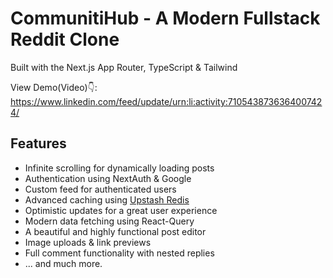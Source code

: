 # CommunitiHub - A Modern Fullstack Reddit Clone

Built with the Next.js App Router, TypeScript & Tailwind

View Demo(Video)👇: <br />
https://www.linkedin.com/feed/update/urn:li:activity:7105438736364007424/
<br />

## Features

- Infinite scrolling for dynamically loading posts
- Authentication using NextAuth & Google
- Custom feed for authenticated users
- Advanced caching using [Upstash Redis](https://upstash.com/?utm_source=Josh2)
- Optimistic updates for a great user experience
- Modern data fetching using React-Query
- A beautiful and highly functional post editor
- Image uploads & link previews
- Full comment functionality with nested replies
- ... and much more.
